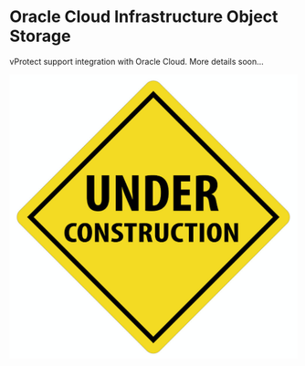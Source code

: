 # Oracle Cloud Infrastructure Object Storage

vProtect support integration with Oracle Cloud. More details soon...

![](../../../.gitbook/assets/under-construction.png)


